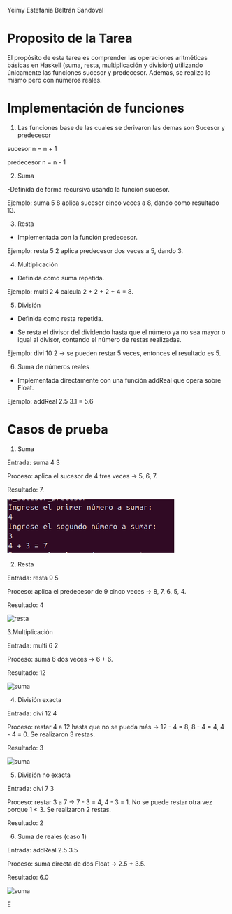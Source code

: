 Yeimy Estefania Beltrán Sandoval
# Proposito de la Tarea
El propósito de esta tarea es comprender las operaciones aritméticas básicas en Haskell (suma, resta, multiplicación y división) utilizando únicamente las funciones sucesor y predecesor.
Ademas, se realizo lo mismo pero con números reales.

# Implementación de funciones 

1. Las funciones base de las cuales se derivaron las demas son Sucesor y predecesor

sucesor n = n + 1

predecesor n = n - 1

2. Suma

-Definida de forma recursiva usando la función sucesor.

Ejemplo: suma 5 8 aplica sucesor cinco veces a 8, dando como resultado 13.

3. Resta

- Implementada con la función predecesor.

Ejemplo: resta 5 2 aplica predecesor dos veces a 5, dando 3.

4. Multiplicación

- Definida como suma repetida.

Ejemplo: multi 2 4 calcula 2 + 2 + 2 + 4 = 8.

5. División

- Definida como resta repetida.

- Se resta el divisor del dividendo hasta que el número ya no sea mayor o igual al divisor, contando el número de restas realizadas.

Ejemplo: divi 10 2 → se pueden restar 5 veces, entonces el resultado es 5.

6. Suma de números reales

- Implementada directamente con una función addReal que opera sobre Float.

Ejemplo: addReal 2.5 3.1 = 5.6

# Casos de prueba 

1. Suma

Entrada: suma 4 3

Proceso: aplica el sucesor de 4 tres veces → 5, 6, 7.

Resultado: 7. 

![suma](imagenes.png/imagensuma.png)


2. Resta

Entrada: resta 9 5

Proceso: aplica el predecesor de 9 cinco veces → 8, 7, 6, 5, 4.

Resultado: 4

![resta](imagenresta.png)

3.Multiplicación

Entrada: multi 6 2

Proceso: suma 6 dos veces → 6 + 6.

Resultado: 12

![suma](imagenmulti.png)

4. División exacta

Entrada: divi 12 4

Proceso: restar 4 a 12 hasta que no se pueda más →
12 - 4 = 8, 8 - 4 = 4, 4 - 4 = 0.
Se realizaron 3 restas.

Resultado: 3

![suma](imagendivi.png)

5. División no exacta

Entrada: divi 7 3

Proceso: restar 3 a 7 →
7 - 3 = 4, 4 - 3 = 1.
No se puede restar otra vez porque 1 < 3.
Se realizaron 2 restas.

Resultado: 2

6. Suma de reales (caso 1)

Entrada: addReal 2.5 3.5

Proceso: suma directa de dos Float → 2.5 + 3.5.

Resultado: 6.0

![suma](imagenreal.png)






E
